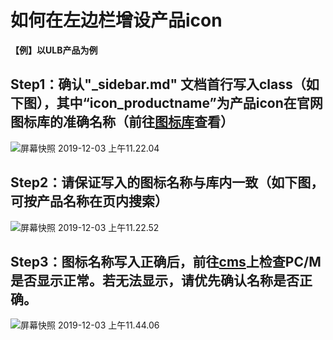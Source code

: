 

# 如何在左边栏增设产品icon
**【例】以ULB产品为例**

## Step1：确认"_sidebar.md" 文档首行写入class（如下图），其中“icon_productname”为产品icon在官网图标库的准确名称（前往[图标库](https://console-font.pre.ucloudadmin.com/product/preview)查看）
![屏幕快照 2019-12-03 上午11.22.04](images/class.png)


## Step2：请保证写入的图标名称与库内一致（如下图，可按产品名称在页内搜索）
![屏幕快照 2019-12-03 上午11.22.52](images/icon.png)


## Step3：图标名称写入正确后，前往[cms]()上检查PC/M是否显示正常。若无法显示，请优先确认名称是否正确。
![屏幕快照 2019-12-03 上午11.44.06](images/pc&m.png)


